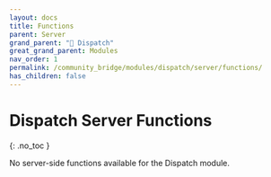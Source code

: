 ```yaml
---
layout: docs
title: Functions
parent: Server
grand_parent: "🚨 Dispatch"
great_grand_parent: Modules
nav_order: 1
permalink: /community_bridge/modules/dispatch/server/functions/
has_children: false
---
```


# Dispatch Server Functions
{: .no_toc }

No server-side functions available for the Dispatch module.
